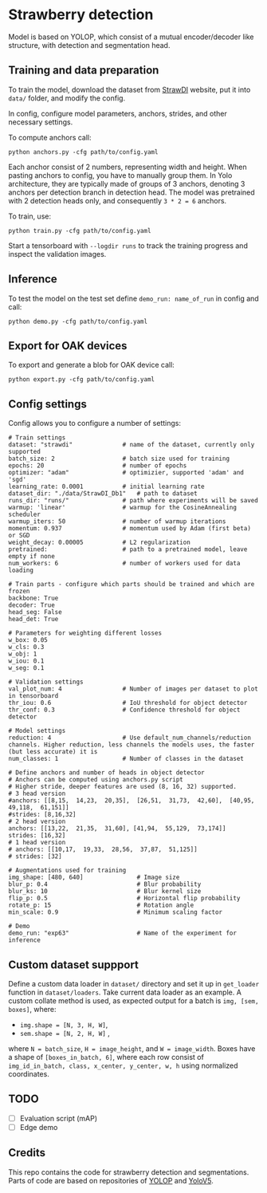 # Strawberry detection

Model is based on YOLOP, which consist of a mutual encoder/decoder like structure, with detection and segmentation head.

## Training and data preparation

To train the model, download the dataset from [StrawDI](https://strawdi.github.io/) website, put it into `data/` folder, and modify the config.

In config, configure model parameters, anchors, strides, and other necessary settings.

To compute anchors call:
```
python anchors.py -cfg path/to/config.yaml
```
Each anchor consist of 2 numbers, representing width and height. When pasting anchors to config, you have to manually group them. In Yolo architecture, they are typically made of groups of 3 anchors, denoting 3 anchors per detection branch in detection head. The model was pretrained with 2 detection heads only, and consequently `3 * 2 = 6` anchors. 

To train, use:
```
python train.py -cfg path/to/config.yaml
```

Start a tensorboard with `--logdir runs` to track the training progress and inspect the validation images.

## Inference
To test the model on the test set define `demo_run: name_of_run` in config and call:
```
python demo.py -cfg path/to/config.yaml
```

## Export for OAK devices
To export and generate a blob for OAK device call:
```
python export.py -cfg path/to/config.yaml
```

## Config settings
Config allows you to configure a number of settings:
```
# Train settings
dataset: "strawdi"              # name of the dataset, currently only supported
batch_size: 2                   # batch size used for training
epochs: 20                      # number of epochs
optimizer: "adam"               # optimizier, supported 'adam' and 'sgd'
learning_rate: 0.0001           # initial learning rate
dataset_dir: "./data/StrawDI_Db1"   # path to dataset
runs_dir: "runs/"               # path where experiments will be saved
warmup: 'linear'                # warmup for the CosineAnnealing scheduler
warmup_iters: 50                # number of warmup iterations
momentum: 0.937                 # momentum used by Adam (first beta) or SGD
weight_decay: 0.00005           # L2 regularization
pretrained:                     # path to a pretrained model, leave empty if none
num_workers: 6                  # number of workers used for data loading

# Train parts - configure which parts should be trained and which are frozen
backbone: True
decoder: True                   
head_seg: False
head_det: True

# Parameters for weighting different losses
w_box: 0.05
w_cls: 0.3
w_obj: 1
w_iou: 0.1
w_seg: 0.1

# Validation settings
val_plot_num: 4                 # Number of images per dataset to plot in tensorboard
thr_iou: 0.6                    # IoU threshold for object detector
thr_conf: 0.3                   # Confidence threshold for object detector

# Model settings
reduction: 4                    # Use default_num_channels/reduction channels. Higher reduction, less channels the models uses, the faster (but less accurate) it is
num_classes: 1                  # Number of classes in the dataset

# Define anchors and number of heads in object detector
# Anchors can be computed using anchors.py script
# Higher stride, deeper features are used (8, 16, 32) supported.
# 3 head version
#anchors: [[8,15,  14,23,  20,35],  [26,51,  31,73,  42,60],  [40,95,  49,118,  61,151]]
#strides: [8,16,32]
# 2 head version
anchors: [[13,22,  21,35,  31,60], [41,94,  55,129,  73,174]]
strides: [16,32]
# 1 head version
# anchors: [[10,17,  19,33,  28,56,  37,87,  51,125]]
# strides: [32]

# Augmentations used for training
img_shape: [480, 640]               # Image size
blur_p: 0.4                         # Blur probability
blur_ks: 10                         # Blur kernel size
flip_p: 0.5                         # Horizontal flip probability
rotate_p: 15                        # Rotation angle
min_scale: 0.9                      # Minimum scaling factor

# Demo
demo_run: "exp63"                   # Name of the experiment for inference
```

## Custom dataset suppport
Define a custom data loader in `dataset/` directory and set it up in `get_loader` function in `dataset/loaders`. Take current data loader as an example. A custom collate method is used, as expected output for a batch is `img, [sem, boxes]`, where: 
* `img.shape = [N, 3, H, W]`,
* `sem.shape = [N, 2, H, W]` ,

where `N = batch_size`, `H = image_height`, and `W = image_width`. Boxes have a shape of `[boxes_in_batch, 6]`, where each row consist of `img_id_in_batch, class, x_center, y_center, w, h` using normalized coordinates.

## TODO

- [ ] Evaluation script (mAP)
- [ ] Edge demo

## Credits

This repo contains the code for strawberry detection and segmentations. Parts of code are based on repositories of [YOLOP](https://github.com/hustvl/YOLOP) and [YoloV5](https://github.com/ultralytics/yolov5/).
